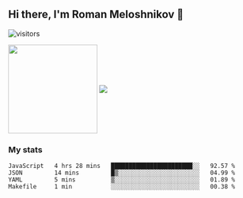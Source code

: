 ## Hi there, I'm Roman Meloshnikov 👋

![visitors](https://visitor-badge.glitch.me/badge?page_id=aldangold.id)

<!--
**Surtt/Surtt** is a ✨ _special_ ✨ repository because its `README.md` (this file) appears on your GitHub profile.

Here are some ideas to get you started:

- 🔭 I’m currently working on ...
- 🌱 I’m currently learning ...
- 👯 I’m looking to collaborate on ...
- 🤔 I’m looking for help with ...
- 💬 Ask me about ...
- 📫 How to reach me: ...
- 😄 Pronouns: ...
- ⚡ Fun fact: ...
-->

<span>
<a>
<img align="center" height="180em" src="https://github-readme-stats.vercel.app/api?username=aldangold&show_icons=true&hide_border=true&&count_private=true&include_all_commits=true" />
</a>
<a href="https://github.com/surtt/github-readme-stats">
<img align="center" src="https://github-readme-stats.vercel.app/api/top-langs/?username=aldangold&layout=compact&hide_border=true" />
</a>
</span>


### My stats
<!--START_SECTION:waka-->
```text
JavaScript   4 hrs 28 mins   ███████████████████████░░   92.57 % 
JSON         14 mins         █▒░░░░░░░░░░░░░░░░░░░░░░░   04.99 % 
YAML         5 mins          ▒░░░░░░░░░░░░░░░░░░░░░░░░   01.89 % 
Makefile     1 min           ░░░░░░░░░░░░░░░░░░░░░░░░░   00.38 % 
```
<!--END_SECTION:waka-->

